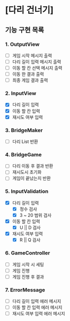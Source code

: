 # [다리 건너기]
## 기능 구현 목록
### 1. OutputView
- [ ] 게임 시작 메시지 출력
- [ ] 다리 길이 입력 메시지 출력
- [ ] 이동 할 칸 선택 메시지 출력
- [ ] 이동 한 결과 출력
- [ ] 최종 게임 결과 출력

### 2. InputView
- [x] 다리 길이 입력
- [x] 이동 할 칸 입력
- [x] 재시도 여부 입력

### 3. BridgeMaker
- [ ] 다리 List<Integer> 반환

### 4. BridgeGame
- [ ] 다리 이동 후 결과 반환
- [ ] 재시도시 초기화
- [ ] 게임이 끝났는지 반환

### 5. InputValidation
- [x] 다리 길이 입력
  - [x] 정수 검사
  - [x] 3 ~ 20 범위 검사
- [x] 이동 할 칸 입력
  - [x] U || D 검사
- [x] 재시도 여부 입력
  - [x] R || Q 검사

### 6. GameController
- [ ] 게임 시작 시 세팅
- [ ] 게임 진행
- [ ] 게임 진행 후 결과

### 7. ErrorMessage
- [ ] 다리 길이 입력 에러 메시지
- [ ] 이동 할 칸 입력 에러 메시지
- [ ] 재시도 여부 입력 에러 메시지